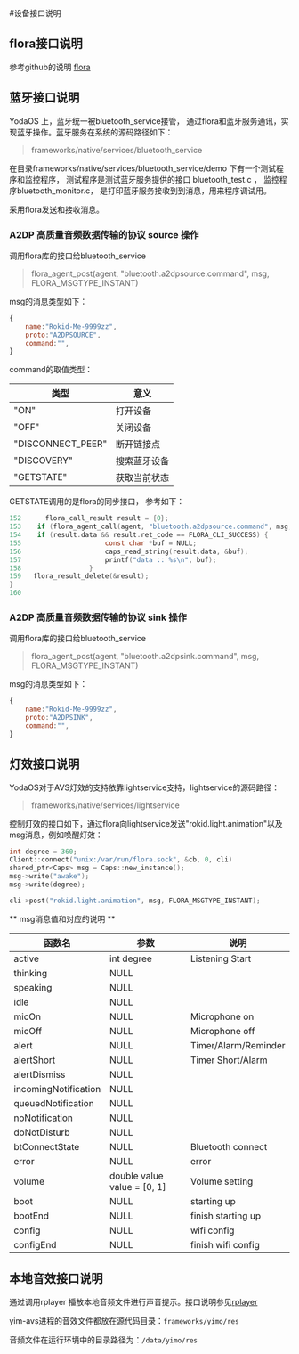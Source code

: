 #设备接口说明
## flora接口说明

参考github的说明 [flora](https://github.com/yodaos-project/flora)

## 蓝牙接口说明

YodaOS 上，蓝牙统一被bluetooth_service接管， 通过flora和蓝牙服务通讯，实现蓝牙操作。蓝牙服务在系统的源码路径如下：

> frameworks/native/services/bluetooth_service

在目录frameworks/native/services/bluetooth_service/demo 下有一个测试程序和监控程序， 测试程序是测试蓝牙服务提供的接口 bluetooth_test.c ， 监控程序bluetooth_monitor.c， 是打印蓝牙服务接收到到消息，用来程序调试用。

采用flora发送和接收消息。

### A2DP 高质量音频数据传输的协议 source 操作

调用flora库的接口给bluetooth_service

> flora_agent_post(agent, "bluetooth.a2dpsource.command", msg, FLORA_MSGTYPE_INSTANT)

msg的消息类型如下：

```javascript
{
    name:"Rokid-Me-9999zz",
    proto:"A2DPSOURCE",
    command:"",    
}
```

command的取值类型：

| 类型              | 意义         |
| ----------------- | ------------ |
| "ON"              | 打开设备     |
| "OFF"             | 关闭设备     |
| "DISCONNECT_PEER" | 断开链接点   |
| "DISCOVERY"       | 搜索蓝牙设备 |
| "GETSTATE"        | 获取当前状态 |

GETSTATE调用的是flora的同步接口， 参考如下：

```c
152      flora_call_result result = {0};
153    if (flora_agent_call(agent, "bluetooth.a2dpsource.command", msg, "bluetoothservice-agent", &result, 0) == FLORA_CLI_SUCCESS) {
154    if (result.data && result.ret_code == FLORA_CLI_SUCCESS) {
155                     const char *buf = NULL;
156                     caps_read_string(result.data, &buf);
157                     printf("data :: %s\n", buf);
158                 }  
159   flora_result_delete(&result);
}
160           

```

### A2DP 高质量音频数据传输的协议 sink 操作

调用flora库的接口给bluetooth_service

> flora_agent_post(agent, "bluetooth.a2dpsink.command", msg, FLORA_MSGTYPE_INSTANT)

msg的消息类型如下：

```javascript
{
    name:"Rokid-Me-9999zz",
    proto:"A2DPSINK",
    command:"",    
}
```

  

## 灯效接口说明

YodaOS对于AVS灯效的支持依靠lightservice支持，lightservice的源码路径：

> frameworks/native/services/lightservice

控制灯效的接口如下，通过flora向lightservice发送"rokid.light.animation"以及msg消息，例如唤醒灯效：

```c
int degree = 360;
Client::connect("unix:/var/run/flora.sock", &cb, 0, cli)
shared_ptr<Caps> msg = Caps::new_instance();
msg->write("awake");
msg->write(degree);

cli->post("rokid.light.animation", msg, FLORA_MSGTYPE_INSTANT);
```

** msg消息值和对应的说明 **

| 函数名               | 参数                        | 说明                 |
| -------------------- | --------------------------- | -------------------- |
| active               | int degree                  | Listening Start      |
| thinking             | NULL                        |                      |
| speaking             | NULL                        |                      |
| idle                 | NULL                        |                      |
| micOn                | NULL                        | Microphone on        |
| micOff               | NULL                        | Microphone off       |
| alert                | NULL                        | Timer/Alarm/Reminder |
| alertShort           | NULL                        | Timer Short/Alarm    |
| alertDismiss         | NULL                        |                      |
| incomingNotification | NULL                        |                      |
| queuedNotification   | NULL                        |                      |
| noNotification       | NULL                        |                      |
| doNotDisturb         | NULL                        |                      |
| btConnectState       | NULL                        | Bluetooth connect    |
| error                | NULL                        | error                |
| volume               | double value value = [0, 1] | Volume setting       |
| boot                 | NULL                        | starting up          |
| bootEnd              | NULL                        | finish starting up   |
| config               | NULL                        | wifi config          |
| configEnd            | NULL                        | finish wifi config   |



## 本地音效接口说明

通过调用rplayer 播放本地音频文件进行声音提示。接口说明参见[rplayer](https://developer.rokid.com/docs/5-enableVoice/rokid-vsvy-sdk-docs/yodaosSystem/librplayer/10_%E6%A8%A1%E5%9D%97%E7%AE%80%E4%BB%8B/12_player/10_RPlayer.html)

yim-avs进程的音效文件都放在源代码目录：`frameworks/yimo/res`

音频文件在运行环境中的目录路径为：`/data/yimo/res`







